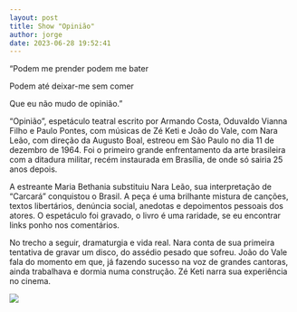```yaml
---
layout: post
title: Show "Opinião"
author: jorge
date: 2023-06-28 19:52:41
---
```

“Podem me prender podem me bater

Podem até deixar-me sem comer

Que eu não mudo de opinião.”

“Opinião”, espetáculo teatral escrito por Armando Costa, Oduvaldo Vianna Filho e Paulo Pontes, com músicas de Zé Keti e João do Vale, com Nara Leão, com direção da Augusto Boal, estreou em São Paulo no dia 11 de dezembro de 1964. Foi o primeiro grande enfrentamento da arte brasileira com a ditadura militar, recém instaurada em Brasília, de onde só sairia 25 anos depois.

A [](<>)estreante Maria Bethania substituiu Nara Leão, sua interpretação de “Carcará” conquistou o Brasil. A peça é uma brilhante mistura de canções, textos libertários, denúncia social, anedotas e depoimentos pessoais dos atores. O espetáculo foi gravado, o livro é uma raridade, se eu encontrar links ponho nos comentários.

No trecho a seguir, dramaturgia e vida real. Nara conta de sua primeira tentativa de gravar um disco, do assédio pesado que sofreu. João do Vale fala do momento em que, já fazendo sucesso na voz de grandes cantoras, ainda trabalhava e dormia numa construção. Zé Keti narra sua experiência no cinema.

![](/uploads/captura-de-tela-2023-06-28-às-09.09.14.png)